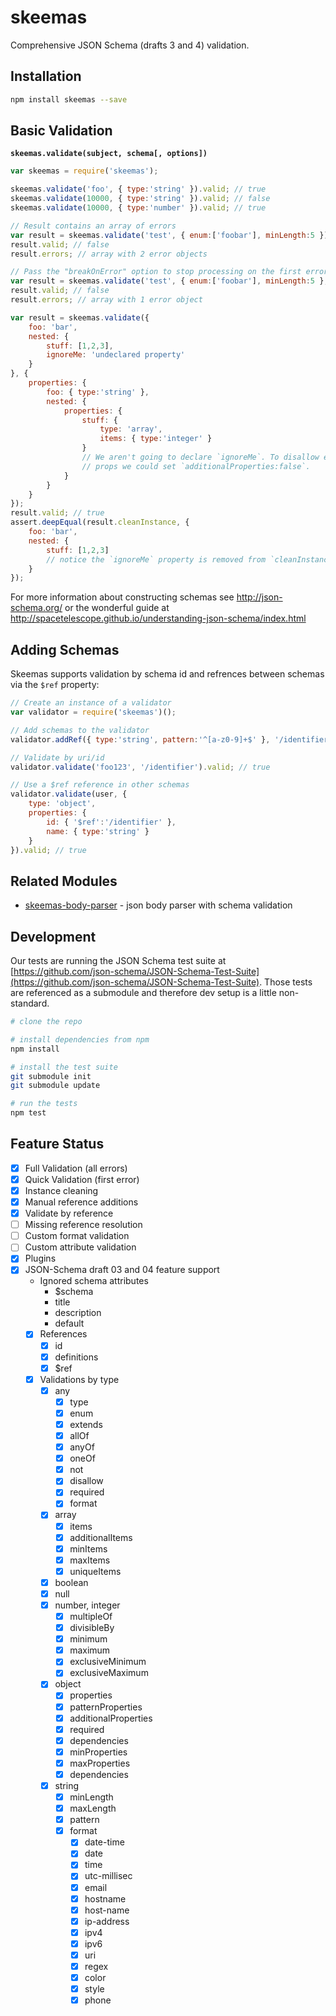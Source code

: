# skeemas
Comprehensive JSON Schema (drafts 3 and 4) validation.


## Installation
```bash
npm install skeemas --save
```


## Basic Validation
**`skeemas.validate(subject, schema[, options])`**

```js
var skeemas = require('skeemas');

skeemas.validate('foo', { type:'string' }).valid; // true
skeemas.validate(10000, { type:'string' }).valid; // false
skeemas.validate(10000, { type:'number' }).valid; // true

// Result contains an array of errors
var result = skeemas.validate('test', { enum:['foobar'], minLength:5 });
result.valid; // false
result.errors; // array with 2 error objects

// Pass the "breakOnError" option to stop processing on the first error
var result = skeemas.validate('test', { enum:['foobar'], minLength:5 }, { breakOnError:true });
result.valid; // false
result.errors; // array with 1 error object

var result = skeemas.validate({
    foo: 'bar',
    nested: {
        stuff: [1,2,3],
        ignoreMe: 'undeclared property'
    }
}, {
    properties: {
        foo: { type:'string' },
        nested: {
            properties: {
                stuff: {
                    type: 'array',
                    items: { type:'integer' }
                }
                // We aren't going to declare `ignoreMe`. To disallow extra 
                // props we could set `additionalProperties:false`.
            }
        }
    }
}); 
result.valid; // true
assert.deepEqual(result.cleanInstance, {
    foo: 'bar',
    nested: {
        stuff: [1,2,3]
        // notice the `ignoreMe` property is removed from `cleanInstance`
    }
});
```

For more information about constructing schemas see http://json-schema.org/ or the wonderful guide at http://spacetelescope.github.io/understanding-json-schema/index.html


## Adding Schemas
Skeemas supports validation by schema id and refrences between schemas via the `$ref` property:

```js
// Create an instance of a validator
var validator = require('skeemas')();

// Add schemas to the validator
validator.addRef({ type:'string', pattern:'^[a-z0-9]+$' }, '/identifier');

// Validate by uri/id
validator.validate('foo123', '/identifier').valid; // true

// Use a $ref reference in other schemas
validator.validate(user, { 
    type: 'object',
    properties: {
        id: { '$ref':'/identifier' },
        name: { type:'string' }
    } 
}).valid; // true
```


## Related Modules

- [skeemas-body-parser](https://github.com/Prestaul/skeemas-body-parser) - json body parser with schema validation


## Development
Our tests are running the JSON Schema test suite at [https://github.com/json-schema/JSON-Schema-Test-Suite](https://github.com/json-schema/JSON-Schema-Test-Suite). Those tests are referenced as a submodule and therefore dev setup is a little non-standard.
```bash
# clone the repo

# install dependencies from npm
npm install

# install the test suite
git submodule init
git submodule update

# run the tests
npm test
```



## Feature Status

- [X] Full Validation (all errors)
- [X] Quick Validation (first error)
- [X] Instance cleaning
- [X] Manual reference additions
- [X] Validate by reference
- [ ] Missing reference resolution
- [ ] Custom format validation
- [ ] Custom attribute validation
- [X] Plugins
- [X] JSON-Schema draft 03 and 04 feature support
    - Ignored schema attributes
        - $schema
        - title
        - description
        - default
    - [X] References
        - [X] id
        - [X] definitions
        - [X] $ref
    - [X] Validations by type
        - [X] any
            - [X] type
            - [X] enum
            - [X] extends
            - [X] allOf
            - [X] anyOf
            - [X] oneOf
            - [X] not
            - [X] disallow
            - [X] required
            - [X] format
        - [X] array
            - [X] items
            - [X] additionalItems
            - [X] minItems
            - [X] maxItems
            - [X] uniqueItems
        - [X] boolean
        - [X] null
        - [X] number, integer
            - [X] multipleOf
            - [X] divisibleBy
            - [X] minimum
            - [X] maximum
            - [X] exclusiveMinimum
            - [X] exclusiveMaximum
        - [X] object
            - [X] properties
            - [X] patternProperties
            - [X] additionalProperties
            - [X] required
            - [X] dependencies
            - [X] minProperties
            - [X] maxProperties
            - [X] dependencies
        - [X] string
            - [X] minLength
            - [X] maxLength
            - [X] pattern
            - [X] format
                - [X] date-time
                - [X] date
                - [X] time
                - [X] utc-millisec
                - [X] email
                - [X] hostname
                - [X] host-name
                - [X] ip-address
                - [X] ipv4
                - [X] ipv6
                - [X] uri
                - [X] regex
                - [X] color
                - [X] style
                - [X] phone
